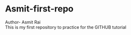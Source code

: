 # Asmit-first-repo
Author- Asmit Rai
<br>
This is my first repository to practice for the GITHUB tutorial

